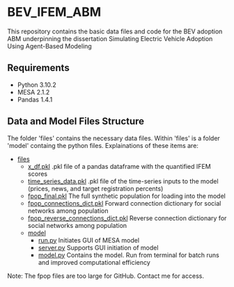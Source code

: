 # BEV_IFEM_ABM
This repository contains the basic data files and code for the BEV adoption ABM underpinning the dissertation Simulating Electric Vehicle Adoption Using Agent-Based Modeling

## Requirements

- Python 3.10.2
- MESA 2.1.2
- Pandas 1.4.1

## Data and Model Files Structure
The folder 'files' contains the necessary data files. Within 'files' is a folder 'model' containg the python files. Explainations of these items are:

 * [files](./files)
   * [x_df.pkl](./files/x_df.pkl) .pkl file of a pandas dataframe with the quantified IFEM scores
   * [time_series_data.pkl](./files/time_series_data.pkl) .pkl file of the time-series inputs to the model (prices, news, and target registration percents)
   * [fpop_final.pkl](./files/fpop_final.pkl) The full synthetic population for loading into the model
   * [fpop_connections_dict.pkl](./files/fpop_connections_dict.pkl) Forward connection dictionary for social networks among population
   * [fpop_reverse_connections_dict.pkl](./files/fpop_reverse_connections_dict.pkl) Reverse connection dictionary for social networks among population
   * [model](./files/model)
     * [run.py](./files/model/run.py) Initiates GUI of MESA model
     * [server.py](./files/model/server.py) Supports GUI initiation of model
     * [model.py](./files/model/model.py) Contains the model. Run from terminal for batch runs and improved computational efficiency
    
Note: The fpop files are too large for GitHub. Contact me for access.
